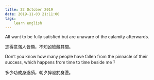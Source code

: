 ```yaml
---
title: 22 October 2019
date: 2019-11-03 21:11:00
tags:
    learn english
---
```

All want to be fully satisfied but are unaware
of the calamity afterwards.

志得意滿人皆願，不知凶險藏其間。

Don’t you know how many people have fallen from the
pinnacle of their success, which happens from time to time beside me？ 

多少功成身遂殞，朝夕猝發於身邊。

